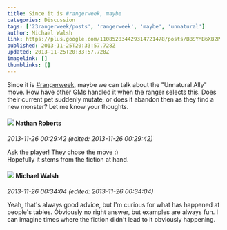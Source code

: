 ```yaml
---
title: Since it is #rangerweek, maybe
categories: Discussion
tags: ['23rangerweek/posts', 'rangerweek', 'maybe', 'unnatural']
author: Michael Walsh
link: https://plus.google.com/110852834429314721478/posts/BBSYMB6XB2P
published: 2013-11-25T20:33:57.728Z
updated: 2013-11-25T20:33:57.728Z
imagelink: []
thumblinks: []
---
```


Since it is <a rel="nofollow" class="ot-hashtag" href="https://plus.google.com/s/%23rangerweek/posts">#rangerweek</a>, maybe we can talk about the &quot;Unnatural Ally&quot; move. How have other GMs handled it when the ranger selects this. Does their current pet suddenly mutate, or does it abandon then as they find a new monster? Let me know your thoughts.
<div id='comment z13wepfwrwj5uzvlw22zu3uy0ontx15fd'>
  <h4><img src='{{site.baseurl}}//images/avatars/117646243340764868749_photo.jpg'> Nathan Roberts</h4>
      <p><cite>2013-11-26 00:29:42 (edited: 2013-11-26 00:29:42)</cite></p>
        <p>Ask the player! They chose the move :)<br />Hopefully it stems from the fiction at hand.</p>
</div>
        

<div id='comment z13wepfwrwj5uzvlw22zu3uy0ontx15fd'>
  <h4><img src='{{site.baseurl}}//images/avatars/110852834429314721478_photo.jpg'> Michael Walsh</h4>
      <p><cite>2013-11-26 00:34:04 (edited: 2013-11-26 00:34:04)</cite></p>
        <p>Yeah, that&#39;s always good advice, but I&#39;m curious for what has happened at people&#39;s tables. Obviously no right answer, but examples are always fun. I can imagine times where the fiction didn&#39;t lead to it obviously happening.</p>
</div>
        